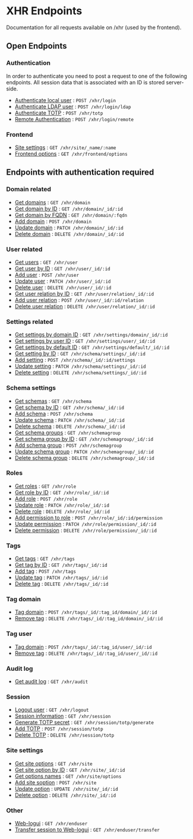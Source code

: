 # XHR Endpoints

Documentation for all requests available on /xhr (used by the frontend).

## Open Endpoints

### Authentication

In order to authenticate you need to post a request to one of the following endpoints.
All session data that is associated with an ID is stored server-side.

- [Authenticate local user](/docs/xhr/authentication.md#authlocal) : `POST /xhr/login`
- [Authenticate LDAP user](/docs/xhr/authentication.md#authldap) : `POST /xhr/login/ldap`
- [Authenticate TOTP](/docs/xhr/authentication.md#authtotp) : `POST /xhr/totp`
- [Remote Authentication](/docs/xhr/authentication.md#authremote) : `POST /xhr/login/remote`

### Frontend

- [Site settings](/docs/xhr/frontend.md#sitesetting) : `GET /xhr/site/_name/:name`
- [Frontend options](/docs/xhr/frontend.md#options) : `GET /xhr/frontend/options`

## Endpoints with authentication required

### Domain related

- [Get domains](/docs/xhr/domain.md#getdomains) : `GET /xhr/domain`
- [Get domain by ID](/docs/xhr/domain.md#getdomainbyid) : `GET /xhr/domain/_id/:id`
- [Get domain by FQDN](/docs/xhr/domain.md#getdomainbyfqdn) : `GET /xhr/domain/:fqdn`
- [Add domain](/docs/xhr/domain.md#adddomain) : `POST /xhr/domain`
- [Update domain](/docs/xhr/domain.md#updatedomain) : `PATCH /xhr/domain/_id/:id`
- [Delete domain](/docs/xhr/domain.md#deletedomain) : `DELETE /xhr/domain/_id/:id`

### User related

- [Get users](/docs/xhr/user.md#getusers) : `GET /xhr/user`
- [Get user by ID](/docs/xhr/user.md#getuserbyid) : `GET /xhr/user/_id/:id`
- [Add user](/docs/xhr/user.md#adduser) : `POST /xhr/user`
- [Update user](/docs/xhr/user.md#updateuser) : `PATCH /xhr/user/_id/:id`
- [Delete user](/docs/xhr/user.md#deleteuser) : `DELETE /xhr/user/_id/:id`
- [Get user relation by ID](/docs/xhr/user.md#getrelation) : `GET /xhr/user/relation/_id/:id`
- [Add user relation](/docs/xhr/user.md#addrelation) : `POST /xhr/user/_id/:id/relation`
- [Delete user relation](/docs/xhr/user.md#deleterelation) : `DELETE /xhr/user/relation/_id/:id`

### Settings related

- [Get settings by domain ID](/docs/xhr/settings.md#getsettingsbydomain) : `GET /xhr/settings/domain/_id/:id`
- [Get settings by user ID](/docs/xhr/settings.md#getsettingsbyuser) : `GET /xhr/settings/user/_id/:id`
- [Get settings by default ID](/docs/xhr/settings.md#getsettingsbydefault) : `GET /xhr/settings/default/_id/:id`
- [Get setting by ID](/docs/xhr/settings.md#getsettingbyid) : `GET /xhr/schema/settings/_id/:id`
- [Add setting](/docs/xhr/settings.md#addsetting) : `POST /xhr/schema/_id/:id/settings`
- [Update setting](/docs/xhr/settings.md#updatesetting) : `PATCH /xhr/schema/settings/_id/:id`
- [Delete setting](/docs/xhr/settings.md#deletesetting) : `DELETE /xhr/schema/settings/_id/:id`

### Schema settings

- [Get schemas](/docs/xhr/schema.md#getschemas) : `GET /xhr/schema`
- [Get schema by ID](/docs/xhr/schema.md#getschemabyid) : `GET /xhr/schema/_id/:id`
- [Add schema](/docs/xhr/schema.md#addschema) : `POST /xhr/schema`
- [Update schema](/docs/xhr/schema.md#updateschema) : `PATCH /xhr/schema/_id/:id`
- [Delete schema](/docs/xhr/schema.md#deleteschema) : `DELETE /xhr/schema/_id/:id`
- [Get schema groups](/docs/xhr/schema.md#getgroups) : `GET /xhr/schemagroup`
- [Get schema group by ID](/docs/xhr/schema.md#getgroupbyid) : `GET /xhr/schemagroup/_id/:id`
- [Add schema group](/docs/xhr/schema.md#addgroup) : `POST /xhr/schemagroup`
- [Update schema group](/docs/xhr/schema.md#updategroup) : `PATCH /xhr/schemagroup/_id/:id`
- [Delete schema group](/docs/xhr/schema.md#deletegroup) : `DELETE /xhr/schemagroup/_id/:id`

### Roles

- [Get roles](/docs/xhr/role.md#getroles) : `GET /xhr/role`
- [Get role by ID](/docs/xhr/role.md#getrolebyid) : `GET /xhr/role/_id/:id`
- [Add role](/docs/xhr/role.md#addrole) : `POST /xhr/role`
- [Update role](/docs/xhr/role.md#updaterole) : `PATCH /xhr/role/_id/:id`
- [Delete role](/docs/xhr/role.md#deleterole) : `DELETE /xhr/role/_id/:id`
- [Add permission to role](/docs/xhr/role.md#addpermission) : `POST /xhr/role/_id/:id/permission`
- [Update permission](/docs/xhr/role.md#updatepermission) : `PATCH /xhr/role/permission/_id/:id`
- [Delete permission](/docs/xhr/role.md#deletepermission) : `DELETE /xhr/role/permission/_id/:id`

### Tags

- [Get tags](/docs/xhr/tags.md#gettags) : `GET /xhr/tags`
- [Get tag by ID](/docs/xhr/tags.md#gettagbyid) : `GET /xhr/tags/_id/:id`
- [Add tag](/docs/xhr/tags.md#addtag) : `POST /xhr/tags`
- [Update tag](/docs/xhr/tags.md#updatetag) : `PATCH /xhr/tags/_id/:id`
- [Delete tag](/docs/xhr/tags.md#deletetag) : `DELETE /xhr/tags/_id/:id`

### Tag domain

- [Tag domain](/docs/xhr/tag_domain.md#tagdomain) : `POST /xhr/tags/_id/:tag_id/domain/_id/:id`
- [Remove tag](/docs/xhr/tag_domain.md#deletedomaintag) : `DELETE /xhr/tags/_id/:tag_id/domain/_id/:id`

### Tag user

- [Tag domain](/docs/xhr/tag_user.md#taguser) : `POST /xhr/tags/_id/:tag_id/user/_id/:id`
- [Remove tag](/docs/xhr/tag_user.md#deleteusertag) : `DELETE /xhr/tags/_id/:tag_id/user/_id/:id`

### Audit log

- [Get audit log](/docs/xhr/audit.md#getaudit) : `GET /xhr/audit`

### Session

- [Logout user](/docs/xhr/session.md#logout) : `GET /xhr/logout`
- [Session information](/docs/xhr/session.md#info) : `GET /xhr/session`
- [Generate TOTP secret](/docs/xhr/session.md#generatetotp) : `GET /xhr/session/totp/generate`
- [Add TOTP](/docs/xhr/session.md#addtotp) : `POST /xhr/session/totp`
- [Delete TOTP](/docs/xhr/session.md#deletetotp) : `DELETE /xhr/session/totp`

### Site settings

- [Get site options](/docs/xhr/site.md#getsiteoptions) : `GET /xhr/site`
- [Get site option by ID](/docs/xhr/site.md#getoptionbyid) : `GET /xhr/site/_id/:id`
- [Get options names](/docs/xhr/site.md#getoptions) : `GET /xhr/site/options`
- [Add site soption](/docs/xhr/site.md#addoption) : `POST /xhr/site`
- [Update option](/docs/xhr/site.md#updateoption) : `UPDATE /xhr/site/_id/:id`
- [Delete option](/docs/xhr/site.md#deleteoption) : `DELETE /xhr/site/_id/:id`

### Other

- [Web-logui](/docs/xhr/integrations.md#weblogui) : `GET /xhr/enduser`
- [Transfer session to Web-logui](/docs/xhr/integrations.md#webloguitransfer) : `GET /xhr/enduser/transfer`
